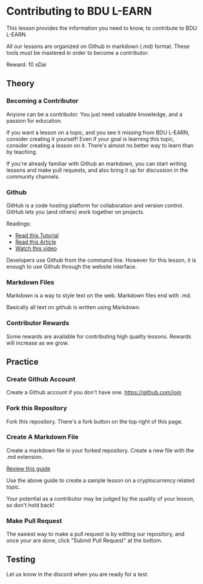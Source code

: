 # Contributing to BDU L-EARN
This lesson provides the information you need to know, to contribute to BDU L-EARN.

All our lessons are organized on Github in markdown (.md) format. These tools must be mastered in order to become a contributor.

Reward: 10 xDai



## Theory

### Becoming a Contributor
Anyone can be a contributor. You just need valuable knowledge, and a passion for education.

If you want a lesson on a topic, and you see it missing from BDU L-EARN, consider creating it yourself! Even if your goal is learning this topic, consider creating a lesson on it. There's almost no better way to learn than by teaching.

If you're already familiar with Github an markdown, you can start writing lessons and make pull requests, and also bring it up for discussion in the community channels.  

### Github

GitHub is a code hosting platform for collaboration and version control. GitHub lets you (and others) work together on projects.

Readings:
* [Read this Tutorial](https://www.w3schools.com/whatis/whatis_github.asp)
* [Read this Article](https://www.howtogeek.com/180167/htg-explains-what-is-github-and-what-do-geeks-use-it-for/)
* [Watch this video](https://www.youtube.com/watch?v=w3jLJU7DT5E)

Developers use Github from the command line. However for this lesson, it is enough to use Github through the website interface.

### Markdown Files

Markdown is a way to style text on the web. Markdown files end with .md.

Basically all text on github is written using Markdown.


### Contributor Rewards

Some rewards are available for contributing high quality lessons. Rewards will increase as we grow.  

## Practice
### Create Github Account
Create a Github account if you don't have one.
https://github.com/join

### Fork this Repository
Fork this repository. There's a fork button on the top right of this page.

### Create A Markdown File
Create a markdown file in your forked repository. Create a new file with the .md extension.

[Review this guide](https://guides.github.com/features/mastering-markdown/)

Use the above guide to create a sample lesson on a cryptocurrency related topic.

Your potential as a contributor may be judged by the quality of your lesson, so don't hold back!


### Make Pull Request
The easiest way to make a pull request is by editing our repository, and once your are done, click "Submit Pull Request" at the bottom.


## Testing
Let us know in the discord when you are ready for a test.
